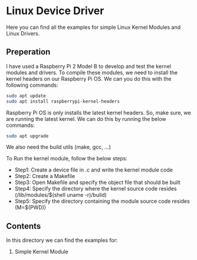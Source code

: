 # Linux Device Driver

Here you can find all the examples for simple Linux Kernel Modules and Linux Drivers.

## Preperation 

I have used a Raspberry Pi 2 Model B to develop and test the kernel modules and drivers. To compile these modules, we need to install the kernel headers on our Raspberry Pi OS. We can you do this with the following commands:

```bash
sudo apt update
sudo apt install raspberrypi-kernel-headers
```

Raspberry Pi OS is only installs the latest kernel headers. So, make sure, we are running the latest kernel. We can do this by running the below commands:

```bash
sudo apt upgrade
```

We also need the build utils (make, gcc, ...)

To Run the kernel module, follow the below steps:

- Step1: Create a device file in .c and write the kernel module code
- Step2: Create a Makefile
- Step3: Open Makefile and specify the object file that should be built
- Step4: Specify the directory where the kernel source code resides (/lib/modules/$(shell uname -r)/build)
- Step5: Specify the directory containing the module source code resides (M=$(PWD))

## Contents

In this directory we can find the examples for:
1. Simple Kernel Module
